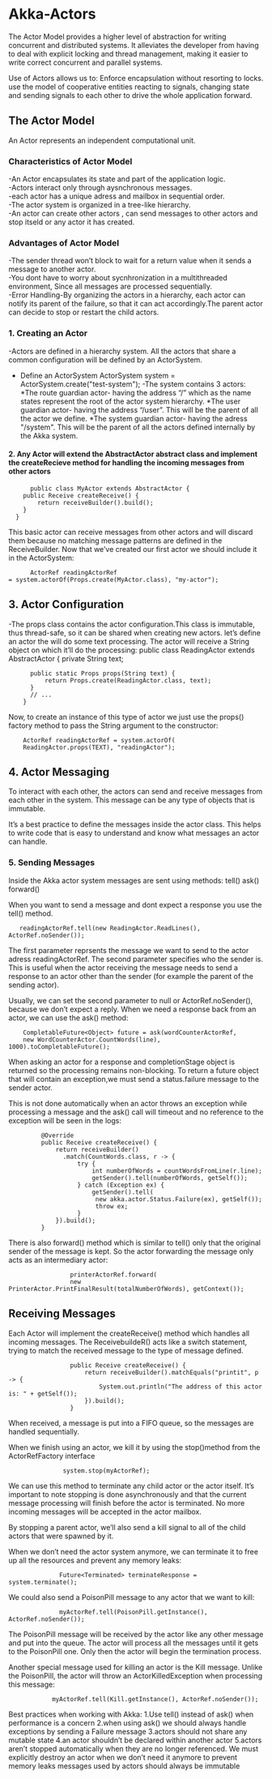 # Akka-Actors
 The Actor Model provides a higher level of abstraction for writing concurrent and distributed systems.
 It alleviates the developer from having to deal with explicit locking and thread management, making it easier to write correct concurrent and parallel systems. 

 Use of Actors allows us to:
 Enforce encapsulation without resorting to locks.
 use the model of cooperative entities reacting to signals, changing state and sending signals to each other to drive the whole application forward.

 ## The Actor Model
 An Actor represents an independent computational unit.
 ### Characteristics of Actor Model
 
  -An Actor encapsulates its state and part of the application logic.<br>
  -Actors interact only through aysnchronous messages.<br>
  -each actor has a unique adress and mailbox in sequential order.<br>
  -The actor system is organized in a tree-like hierarchy.<br>
  -An actor can create other actors , can send messages to other actors and stop itseld or any actor it has created.<br>

 ### Advantages of Actor Model
 
  -The sender thread won’t block to wait for a return value when it sends a message to another actor. <br>
  -You dont have to worry about sycnhronization in a multithreaded environment, Since all messages are processed sequentially.<br>
  -Error Handling-By organizing the actors in a hierarchy, each actor can notify its parent of the failure, 
  so that it can act accordingly.The parent actor can decide to stop or restart the child actors.<br>

 ### 1. Creating an Actor

 -Actors are defined in a hierarchy system. All the actors that share a common configuration will be defined by an ActorSystem.

 - Define an ActorSystem
      ActorSystem system = ActorSystem.create("test-system");
 -The system contains 3 actors:
    *The route guardian actor- having the address “/” which as the name states represent the root of the actor system hierarchy.
    *The user guardian actor- having the address “/user”. This will be the parent of all the actor we define.
    *The system guardian actor- having the adress "/system". This will be the parent of all the actors defined internally by the Akka system.

#### 2. Any Actor will extend the AbstractActor abstract class and implement the createRecieve method for handling the incoming messages from other actors
          public class MyActor extends AbstractActor {
        public Receive createReceive() {
            return receiveBuilder().build();
        }
      }

   This basic actor can receive messages from other actors and will discard them because no matching message patterns are defined in the ReceiveBuilder.
      Now that we’ve created our first actor we should include it in the ActorSystem:
        
          ActorRef readingActorRef 
    = system.actorOf(Props.create(MyActor.class), "my-actor");


  ## 3. Actor Configuration

   -The props class contains the actor configuration.This class is immutable, thus thread-safe, so it can be shared when creating new actors.
   let’s define an actor the will do some text processing. The actor will receive a String object on which it’ll do the processing:
          public class ReadingActor extends AbstractActor {
    private String text;

          public static Props props(String text) {
              return Props.create(ReadingActor.class, text);
          }
          // ...
        }

   Now, to create an instance of this type of actor we just use the props() factory method to pass the String argument to the constructor:

        ActorRef readingActorRef = system.actorOf(
        ReadingActor.props(TEXT), "readingActor");


   ## 4. Actor Messaging
   To interact with each other, the actors can send and receive messages from each other in the system. This message can be any
   type of objects that is immutable.

   It’s a best practice to define the messages inside the actor class. This helps to write code that is easy to understand and know what messages an actor can handle.

   ### 5. Sending Messages
   Inside the Akka actor system messages are sent using methods:
   tell()
   ask()
   forward()

   When you want to send a message and dont expect a response you use the tell() method.

       readingActorRef.tell(new ReadingActor.ReadLines(), ActorRef.noSender());

   The first parameter reprsents the message we want to send to the actor adress readingActorRef.
   The second parameter specifies who the sender is. This is useful when the actor receiving the message needs to send
   a response to an actor other than the sender (for example the parent of the sending actor).

   Usually, we can set the second parameter to null or ActorRef.noSender(), because we don’t expect a reply.
   When we need a response back from an actor, we can use the ask() method:

        CompletableFuture<Object> future = ask(wordCounterActorRef, 
        new WordCounterActor.CountWords(line), 1000).toCompletableFuture();

   When asking an actor for a response and completionStage object is returned so the processing remains non-blocking.
   To return a future object that will contain an exception,we must send a status.failure message to the sender actor.

   This is not done automatically when an actor throws an exception while processing a message and the ask() call will timeout and no 
   reference to the exception will be seen in the logs:

             @Override
             public Receive createReceive() {
                 return receiveBuilder()
                   .match(CountWords.class, r -> {
                       try {
                           int numberOfWords = countWordsFromLine(r.line);
                           getSender().tell(numberOfWords, getSelf());
                       } catch (Exception ex) {
                           getSender().tell(
                            new akka.actor.Status.Failure(ex), getSelf());
                            throw ex;
                       }
                 }).build();
             }


There is also forward() method which is similar to tell() only that the original sender of the message is kept. So the actor forwarding the message only acts as an intermediary actor:

                     printerActorRef.forward(
                     new PrinterActor.PrintFinalResult(totalNumberOfWords), getContext());
       
          
## Receiving Messages 

Each Actor will implement the createReceive() method which handles all incoming messages. The ReceivebuildeR() acts like a switch statement, 
trying to match the received message to the type of message defined.

                     public Receive createReceive() {
                         return receiveBuilder().matchEquals("printit", p -> {
                             System.out.println("The address of this actor is: " + getSelf());
                         }).build();
                     }
When received, a message is put into a FIFO queue, so the messages are handled sequentially.

When we finish using an actor, we kill it by using the stop()method from the ActorRefFactory interface

                   system.stop(myActorRef);

We can use this method to terminate any child actor or the actor itself. It’s important to note stopping is done asynchronously and 
that the current message processing will finish before the actor is terminated. No more incoming messages will be accepted in the actor mailbox.

By stopping a parent actor, we’ll also send a kill signal to all of the child actors that were spawned by it.

When we don’t need the actor system anymore, we can terminate it to free up all the resources and prevent any memory leaks:

                  Future<Terminated> terminateResponse = system.terminate();
 We could also send a PoisonPill message to any actor that we want to kill:

                  myActorRef.tell(PoisonPill.getInstance(), ActorRef.noSender());     

The PoisonPill message will be received by the actor like any other message and put into the queue. The actor will process all the messages until
it gets to the PoisonPill one. Only then the actor will begin the termination process.
                 
   
Another special message used for killing an actor is the Kill message. Unlike the PoisonPill, the actor will throw an ActorKilledException when processing this message:

                myActorRef.tell(Kill.getInstance(), ActorRef.noSender()); 
     
 Best practices when working with Akka:
   1.Use tell() instead of ask() when performance is a concern
   2.when using ask() we should always handle exceptions by sending a Failure message
   3.actors should not share any mutable state
   4.an actor shouldn’t be declared within another actor
   5.actors aren’t stopped automatically when they are no longer referenced. We must explicitly destroy an actor when we don’t need it anymore to prevent memory leaks
   messages used by actors should always be immutable

 

 


  
 
